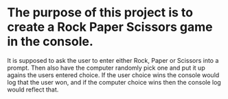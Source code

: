 <h1>The purpose of this project is to create a Rock Paper Scissors game in the console.</h1>

It is supposed to ask the user to enter either Rock, Paper or Scissors into a prompt. Then also have the computer randomly pick one and put it up agains the users entered choice. If the user choice wins the console would log that the user won, and if the computer choice wins then the console log would reflect that.